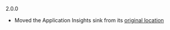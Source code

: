 2.0.0

* Moved the Application Insights sink from its [original location](https://github.com/serilog/serilog)
